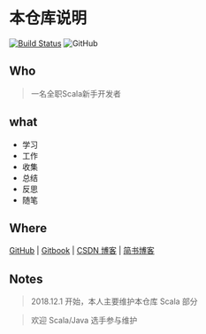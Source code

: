 # 本仓库说明

[![Build Status](https://travis-ci.org/jxnu-liguobin/cs-summary-reflection.svg?branch=master)](https://travis-ci.org/jxnu-liguobin/cs-summary-reflection)
![GitHub](https://img.shields.io/github/license/jxnu-liguobin/cs-summary-reflection.svg)

## Who

> 一名全职Scala新手开发者

## what

* 学习 
* 工作
* 收集 
* 总结 
* 反思 
* 随笔

## Where

[GitHub](/src/main/java/cn/edu/jxnu/allmd/README.MD) | [Gitbook](https://dreamylost.gitbook.io) | [CSDN 博客](https://blog.csdn.net/qq_34446485) | [简书博客](https://www.nowcoder.com/759736)

## Notes

> 2018.12.1 开始，本人主要维护本仓库 Scala 部分

> 欢迎 Scala/Java 选手参与维护
